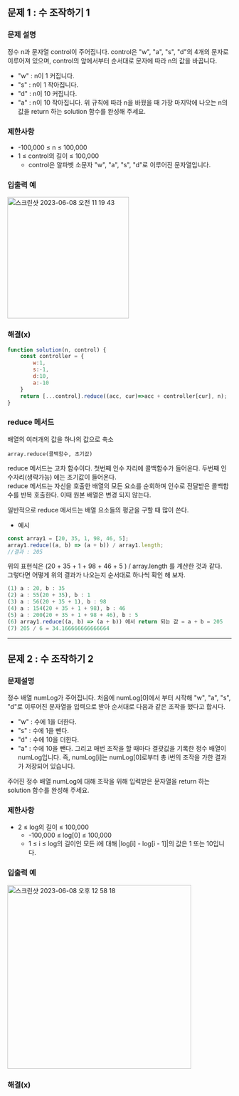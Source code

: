 ## 문제 1 : 수 조작하기 1  

### 문제 설명
정수 n과 문자열 control이 주어집니다. control은 "w", "a", "s", "d"의 4개의 문자로 이루어져 있으며, control의 앞에서부터 순서대로 문자에 따라 n의 값을 바꿉니다.

- "w" : n이 1 커집니다.
- "s" : n이 1 작아집니다.
- "d" : n이 10 커집니다.
- "a" : n이 10 작아집니다.
위 규칙에 따라 n을 바꿨을 때 가장 마지막에 나오는 n의 값을 return 하는 solution 함수를 완성해 주세요.

### 제한사항
- -100,000 ≤ n ≤ 100,000
- 1 ≤ control의 길이 ≤ 100,000
  - control은 알파벳 소문자 "w", "a", "s", "d"로 이루어진 문자열입니다.

### 입출력 예  
<img width="273" alt="스크린샷 2023-06-08 오전 11 19 43" src="https://github.com/EUN-HA-CHOI/HTML-CSS-JS-Study/assets/97012561/07048880-b213-4b91-87e0-4ca4976ad358">


### 해결(x)
```javascript
function solution(n, control) {
    const controller = {
        w:1,
        s:-1,
        d:10,
        a:-10
    }
    return [...control].reduce((acc, cur)=>acc + controller[cur], n);
}
```

### reduce 메서드    
배열의 여러개의 값을 하나의 값으로 축소    

`array.reduce(콜백함수, 초기값)`

reduce 메서드는 고차 함수이다. 첫번째 인수 자리에 콜백함수가 들어온다. 두번째 인수자리(생략가능) 에는 초기값이 들어온다.  
reduce 메서드는 자신을 호출한 배열의 모든 요소를 순회하며 인수로 전달받은 콜백함수를 반복 호출한다. 이때 원본 배열은 변경 되지 않는다.  

일반적으로 reduce 메서드는 배열 요소들의 평균을 구할 때 많이 쓴다.

- 예시  
```javascript
const array1 = [20, 35, 1, 98, 46, 5];
array1.reduce((a, b) => (a + b)) / array1.length; 
//결과 : 205
```

위의 표현식은 (20 + 35 + 1 + 98 + 46 + 5 ) / array.length 를 계산한 것과 같다.  
그렇다면 어떻게 위의 결과가 나오는지 순서대로 하나씩 확인 해 보자.  

```javascript
(1) a : 20, b : 35
(2) a : 55(20 + 35), b : 1
(3) a : 56(20 + 35 + 1), b : 98
(4) a : 154(20 + 35 + 1 + 98), b : 46
(5) a : 200(20 + 35 + 1 + 98 + 46), b : 5
(6) array1.reduce((a, b) => (a + b)) 에서 return 되는 값 = a + b = 205 
(7) 205 / 6 = 34.166666666666664
```

<hr>

## 문제 2 : 수 조작하기 2

### 문제설명
정수 배열 numLog가 주어집니다. 처음에 numLog[0]에서 부터 시작해 "w", "a", "s", "d"로 이루어진 문자열을 입력으로 받아 순서대로 다음과 같은 조작을 했다고 합시다.

- "w" : 수에 1을 더한다.
- "s" : 수에 1을 뺀다.
- "d" : 수에 10을 더한다.
- "a" : 수에 10을 뺀다.
그리고 매번 조작을 할 때마다 결괏값을 기록한 정수 배열이 numLog입니다. 즉, numLog[i]는 numLog[0]로부터 총 i번의 조작을 가한 결과가 저장되어 있습니다.

주어진 정수 배열 numLog에 대해 조작을 위해 입력받은 문자열을 return 하는 solution 함수를 완성해 주세요.

### 제한사항
- 2 ≤ log의 길이 ≤ 100,000
  - -100,000 ≤ log[0] ≤ 100,000
  - 1 ≤ i ≤ log의 길이인 모든 i에 대해 |log[i] - log[i - 1]|의 값은 1 또는 10입니다.
  
### 입출력 예  
<img width="413" alt="스크린샷 2023-06-08 오후 12 58 18" src="https://github.com/EUN-HA-CHOI/HTML-CSS-JS-Study/assets/97012561/29cb357b-35ed-4b15-91d1-408b8e2bb0d3">

### 해결(x)
```javascript

```

